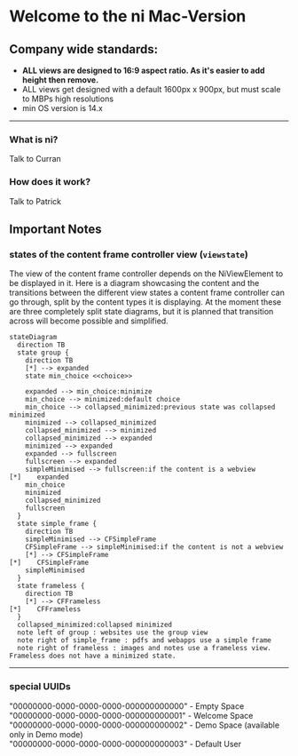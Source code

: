 # Welcome to the ni Mac-Version


## Company wide standards:

- **ALL views are designed to 16:9 aspect ratio. As it's easier to add height then remove.**
- ALL views get designed with a default 1600px x 900px, but must scale to MBPs high resolutions
- min OS version is 14.x

---  

### What is ni?

Talk to Curran

### How does it work?

Talk to Patrick

## Important Notes

### states of the content frame controller view (`viewstate`)

The view of the content frame controller depends on the NiViewElement to be displayed in it. Here is a diagram showcasing the content and the transitions between the different view states a content frame controller can go through, split by the content types it is displaying. At the moment these are three completely split state diagrams, but it is planned that transition across will become possible and simplified.  

```mermaid
stateDiagram
  direction TB
  state group {
    direction TB
    [*] --> expanded
    state min_choice <<choice>>

    expanded --> min_choice:minimize
    min_choice --> minimized:default choice
    min_choice --> collapsed_minimized:previous state was collapsed minimized
    minimized --> collapsed_minimized
    collapsed_minimized --> minimized
    collapsed_minimized --> expanded
    minimized --> expanded
    expanded --> fullscreen
    fullscreen --> expanded
    simpleMinimised --> fullscreen:if the content is a webview
[*]    expanded
    min_choice
    minimized
    collapsed_minimized
    fullscreen
  }
  state simple_frame {
    direction TB
    simpleMinimised --> CFSimpleFrame
    CFSimpleFrame --> simpleMinimised:if the content is not a webview
    [*] --> CFSimpleFrame
[*]    CFSimpleFrame
    simpleMinimised
  }
  state frameless {
    direction TB
    [*] --> CFFrameless
[*]    CFFrameless
  }
  collapsed_minimized:collapsed minimized
  note left of group : websites use the group view
  note right of simple_frame : pdfs and webapps use a simple frame
  note right of frameless : images and notes use a frameless view. Frameless does not have a minimized state.
```

---  

### special UUIDs

"00000000-0000-0000-0000-000000000000" - Empty Space  
"00000000-0000-0000-0000-000000000001" - Welcome Space  
"00000000-0000-0000-0000-000000000002" - Demo Space (available only in Demo mode)  
"00000000-0000-0000-0000-000000000003" - Default User
